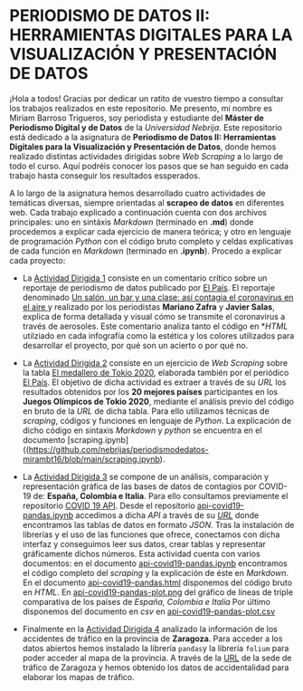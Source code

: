 # PERIODISMO DE DATOS II: HERRAMIENTAS DIGITALES PARA LA VISUALIZACIÓN Y PRESENTACIÓN DE DATOS

¡Hola a todos! Gracias por dedicar un ratito de vuestro tiempo a consultar los trabajos realizados en este repositorio. Me presento, mi nombre es Miriam Barroso Trigueros, soy periodista y estudiante del **Máster de Periodismo Digital y de Datos** de la *Universidad Nebrija*. Este repositorio está dedicado a la asignatura de **Periodismo de Datos II: Herramientas Digitales para la Visualización y Presentación de Datos**, donde hemos realizado distintas actividades dirigidas sobre *Web Scraping* a lo largo de todo el curso. Aquí podréis conocer los pasos que se han seguido en cada trabajo hasta conseguir los resultados essperados.

A lo largo de la asignatura hemos desarrollado cuatro actividades de temáticas diversas, siempre orientadas al **scrapeo de datos** en diferentes web. Cada trabajo explicado a continuación cuenta con dos archivos principales: uno en sintáxis *Markdown* (terminado en **.md**) donde procedemos a explicar cada ejercicio de manera teórica; y otro en lenguaje de programación *Python* con el código bruto completo y celdas explicativas de cada función en *Markdown* (terminado en **.ipynb**). Procedo a explicar cada proyecto:

- La [Actividad Dirigida 1](https://github.com/nebrijas/periodismodedatos-mirambt16/blob/main/ad1.md) consiste en un comentario crítico sobre un reportaje de periodismo de datos publicado por [El País](https://elpais.com/). El reportaje denominado [Un salón, un bar y una clase: así contagia el coronavirus en el aire
](https://elpais.com/especiales/coronavirus-covid-19/un-salon-un-bar-y-una-clase-asi-contagia-el-coronavirus-en-el-aire/) y realizado por los periodistas **Mariano Zafra** y **Javier Salas**, explica de forma detallada y visual cómo se transmite el coronavirus a través de aerosoles. Este comentario analiza tanto el código en **HTML* utilziado en cada infografía como la estética y los colores utilizados para desarrollar el proyecto, por qué son un acierto o por qué no.
- La [Actividad Dirigida 2](https://github.com/nebrijas/periodismodedatos-mirambt16/blob/main/ad2.md) consiste en un ejercicio de *Web Scraping* sobre la tabla [El medallero de Tokio 2020](https://resultados.elpais.com/deportivos/juegos-olimpicos/medallero/), elaborada también por el periódico [El País](https://elpais.com/). El objetivo de dicha actividad es extraer a través de su *URL* los resultados obtenidos por los **20 mejores países** participantes en los **Juegos Olímpicos de Tokio 2020**, mediante el análisis previo del código en bruto de la *URL* de dicha tabla. Para ello utilizamos técnicas de *scraping*, códigos y funciones en lenguaje de *Python*. La explicación de dicho código en sintaxis *Markdown* y *python* se encuentra en el documento [scraping.ipynb]((https://github.com/nebrijas/periodismodedatos-mirambt16/blob/main/scraping.ipynb).
- La [Actividad Dirigida 3](https://github.com/nebrijas/periodismodedatos-mirambt16/blob/main/ad3.md) se compone de un análisis, comparación y representación gráfica de las bases de datos de contagios por COVID-19 de: **España, Colombia e Italia**. Para ello consultamos previamente el repositorio [COVID 19 API](https://covid19api.com/). Desde el repositorio [api-covid19-pandas.ipynb](https://github.com/nebrijas/periodismodedatos-mirambt16/blob/main/api-covid19-pandas.ipynb) accedimos a dicha *API* a través de su [*URL*](https://api.covid19api.com/) donde encontramos las tablas de datos en formato *JSON*. Tras la instalación de librerías y el uso de las funciones que ofrece, conectamos con dicha interfaz y conseguimos leer sus datos, crear tablas y representar gráficamente dichos números.
Esta actividad cuenta con varios documentos: en el documento [api-covid19-pandas.ipynb](api-covid19-pandas.ipynb) encontramos el código completo del *scraping* y la explicación de éste en *Markdown*.
En el documento [api-covid19-pandas.html](api-covid19-pandas.html) disponemos del código bruto en *HTML*.
En [api-covid19-pandas-plot.png](api-covid19-pandas-plot.png) del gráfico de líneas de triple comparativa de los países de *España, Colombia e Italia*
Por último disponemos del documento en *csv* en [api-covid19-pandas-plot.csv](https://github.com/nebrijas/periodismodedatos-mirambt16/blob/main/api-covid19-pandas-plot.csv)

- Finalmente en la [Actividad Dirigida 4](https://github.com/nebrijas/periodismodedatos-mirambt16/blob/main/ad4.md) analizado la información de los accidentes de tráfico en la provincia de **Zaragoza**. Para acceder a los datos abiertos hemos instalado la librería `pandas`y la librería `folium` para poder acceder al mapa de la provincia. A través de la [URL]('https://www.zaragoza.es/sede/servicio/transporte/accidentalidad-trafico/accidente.csv?rows=20') de la sede de tráfico de Zaragoza y hemos obtenido los datos de accidentalidad para elaborar los mapas de tráfico.
 
